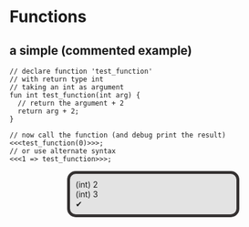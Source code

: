 # Functions

## a simple (commented example)

``` gw
// declare function 'test_function'
// with return type int
// taking an int as argument
fun int test_function(int arg) {
  // return the argument + 2
  return arg + 2;
}

// now call the function (and debug print the result)
<<<test_function(0)>>>;
// or use alternate syntax
<<<1 => test_function>>>;
```
<p style="background-color:#e3e3e3; border: 5px solid #343131; padding: 10px; margin-right: 20%; margin-left: 20%; -moz-border-radius: 15px; -webkit-border-radius: 15px;">
(int) 2<br/>
(int) 3<br/>
&#10004;
</p>
